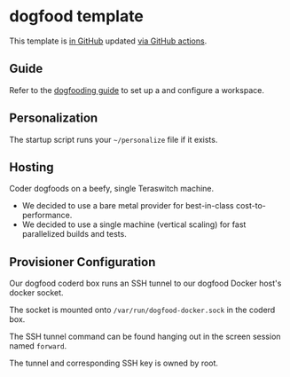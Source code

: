 # dogfood template

This template is [in GitHub](https://github.com/coder/coder) updated [via GitHub actions](https://github.com/coder/coder/tree/main/.github/workflows/dogfood.yaml).

## Guide

Refer to the [dogfooding guide](https://github.com/coder/coder/tree/main/dogfood/guide.md) to set up a and configure a workspace.

## Personalization

The startup script runs your `~/personalize` file if it exists.

## Hosting

Coder dogfoods on a beefy, single Teraswitch machine.

- We decided to use a bare metal provider for best-in-class cost-to-performance.
- We decided to use a single machine (vertical scaling) for fast parallelized builds and tests.

## Provisioner Configuration

Our dogfood coderd box runs an SSH tunnel to our dogfood Docker host's docker socket.

The socket is mounted onto `/var/run/dogfood-docker.sock` in the coderd box.

The SSH tunnel command can be found hanging out in the screen session named `forward`.

The tunnel and corresponding SSH key is owned by root.
